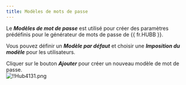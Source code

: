 ```yaml
---
title: Modèles de mots de passe
---
```

Le ***Modèles de mot de passe*** est utilisé pour créer des paramètres prédéfinis pour le générateur de mots de passe de {{ fr.HUBB }}.  

Vous pouvez définir un ***Modèle par défaut*** et choisir une ***Imposition du modèle*** pour les utilisateurs.  

Cliquer sur le bouton ***Ajouter*** pour créer un nouveau modèle de mot de passe.  
![!!Hub4131.png](https://webdevolutions.azureedge.net/docs/fr/hub/Hub4131.png) 

